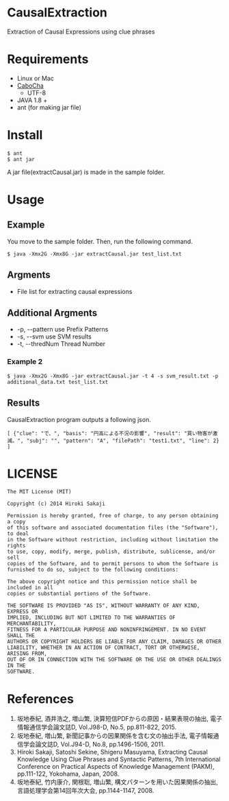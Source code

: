 # CausalExtraction
Extraction of Causal Expressions using clue phrases


# Requirements
* Linux or Mac
* [CaboCha](https://code.google.com/p/cabocha/)
    * UTF-8
* JAVA 1.8 +
* ant (for making jar file)

# Install
```
$ ant
$ ant jar
```
A jar file(extractCausal.jar) is made in the sample folder.

# Usage
## Example
You move to the sample folder.
Then, run the following command.

`$ java -Xmx2G -Xmx8G -jar extractCausal.jar test_list.txt`

## Argments
* File list for extracting causal expressions

## Additional Argments
* -p, --pattern <arg>    use Prefix Patterns
* -s, --svm <arg>        use SVM results
* -t, --thredNum <arg>   Thread Number

### Example 2
`$ java -Xmx2G -Xmx8G -jar extractCausal.jar -t 4 -s svm_result.txt -p additional_data.txt test_list.txt`

## Results
CausalExtraction program outputs a following json.

`[
{"clue": "で、", "basis": "円高による不況の影響", "result": "買い物客が激減。", "subj": "", "pattern": "A", "filePath": "test1.txt", "line": 2}
]`

# LICENSE
```text
The MIT License (MIT)

Copyright (c) 2014 Hiroki Sakaji

Permission is hereby granted, free of charge, to any person obtaining a copy
of this software and associated documentation files (the "Software"), to deal
in the Software without restriction, including without limitation the rights
to use, copy, modify, merge, publish, distribute, sublicense, and/or sell
copies of the Software, and to permit persons to whom the Software is
furnished to do so, subject to the following conditions:

The above copyright notice and this permission notice shall be included in all
copies or substantial portions of the Software.

THE SOFTWARE IS PROVIDED "AS IS", WITHOUT WARRANTY OF ANY KIND, EXPRESS OR
IMPLIED, INCLUDING BUT NOT LIMITED TO THE WARRANTIES OF MERCHANTABILITY,
FITNESS FOR A PARTICULAR PURPOSE AND NONINFRINGEMENT. IN NO EVENT SHALL THE
AUTHORS OR COPYRIGHT HOLDERS BE LIABLE FOR ANY CLAIM, DAMAGES OR OTHER
LIABILITY, WHETHER IN AN ACTION OF CONTRACT, TORT OR OTHERWISE, ARISING FROM,
OUT OF OR IN CONNECTION WITH THE SOFTWARE OR THE USE OR OTHER DEALINGS IN THE
SOFTWARE.
```

# References
1. 坂地泰紀, 酒井浩之, 増山繁, 決算短信PDFからの原因・結果表現の抽出, 電子情報通信学会論文誌D, Vol.J98-D, No.5, pp.811-822, 2015.
2. 坂地泰紀, 増山繁, 新聞記事からの因果関係を含む文の抽出手法, 電子情報通信学会論文誌D, Vol.J94-D, No.8, pp.1496-1506, 2011.
3. Hiroki Sakaji, Satoshi Sekine, Shigeru Masuyama, Extracting Causal Knowledge Using Clue Phrases and Syntactic Patterns, 7th International Conference on Practical Aspects of Knowledge Management (PAKM), pp.111-122, Yokohama, Japan, 2008.
4. 坂地泰紀, 竹内康介, 関根聡, 増山繁, 構文パターンを用いた因果関係の抽出, 言語処理学会第14回年次大会, pp.1144-1147, 2008.
